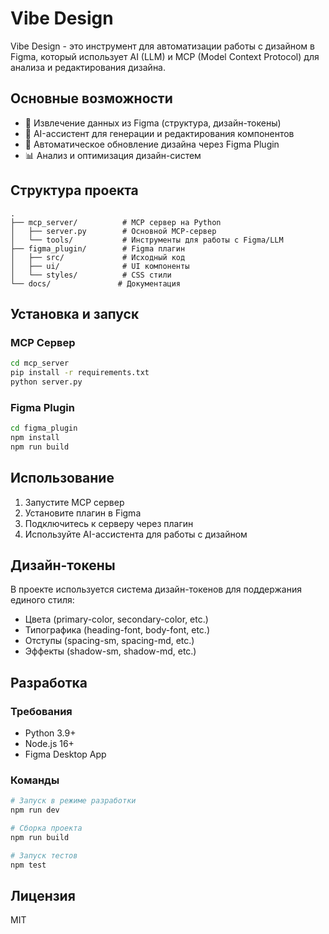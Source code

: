 # Vibe Design

Vibe Design - это инструмент для автоматизации работы с дизайном в Figma, который использует AI (LLM) и MCP (Model Context Protocol) для анализа и редактирования дизайна.

## Основные возможности

- 🎨 Извлечение данных из Figma (структура, дизайн-токены)
- 🤖 AI-ассистент для генерации и редактирования компонентов
- 🔄 Автоматическое обновление дизайна через Figma Plugin
- 📊 Анализ и оптимизация дизайн-систем

## Структура проекта

```
.
├── mcp_server/          # MCP сервер на Python
│   ├── server.py        # Основной MCP-сервер
│   └── tools/           # Инструменты для работы с Figma/LLM
├── figma_plugin/        # Figma плагин
│   ├── src/             # Исходный код
│   ├── ui/              # UI компоненты
│   └── styles/          # CSS стили
└── docs/               # Документация
```

## Установка и запуск

### MCP Сервер

```bash
cd mcp_server
pip install -r requirements.txt
python server.py
```

### Figma Plugin

```bash
cd figma_plugin
npm install
npm run build
```

## Использование

1. Запустите MCP сервер
2. Установите плагин в Figma
3. Подключитесь к серверу через плагин
4. Используйте AI-ассистента для работы с дизайном

## Дизайн-токены

В проекте используется система дизайн-токенов для поддержания единого стиля:

- Цвета (primary-color, secondary-color, etc.)
- Типографика (heading-font, body-font, etc.)
- Отступы (spacing-sm, spacing-md, etc.)
- Эффекты (shadow-sm, shadow-md, etc.)

## Разработка

### Требования

- Python 3.9+
- Node.js 16+
- Figma Desktop App

### Команды

```bash
# Запуск в режиме разработки
npm run dev

# Сборка проекта
npm run build

# Запуск тестов
npm test
```

## Лицензия

MIT 